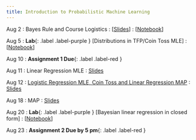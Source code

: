 ```yaml
---
title: Introduction to Probabilistic Machine Learning
---
```


Aug 2
: Bayes Rule and Course Logistics
  : [[Slides](../slides/01-bayesian1.pdf)]
  : [[Notebook](https://github.com/nipunbatra/pml2022/blob/main/notebooks/iid.ipynb)]

Aug 5
: **Lab**{: .label .label-purple } [Distributions in TFP/Coin Toss MLE]
  : [[Notebook](https://colab.research.google.com/github/nipunbatra/pml2022/blob/main/notebooks/lab_1.ipynb)]

Aug 10
: **Assignment 1 Due**{: .label .label-red }

Aug 11
: Linear Regression MLE
  : [Slides](../slides/MLE.pdf)

Aug 12
: [Logistic Regression MLE, Coin Toss and Linear Regression MAP](#)
  : [Slides](#)

Aug 18
: MAP
  : [Slides](../slides/map.pdf)

Aug 20
: **Lab**{: .label .label-purple } [Bayesian linear regression in closed form]
  : [[Notebook](https://colab.research.google.com/github/nipunbatra/pml2022/blob/main/notebooks/lab_2.ipynb)]

Aug 23
: **Assignment 2 Due by 5 pm**{: .label .label-red }







